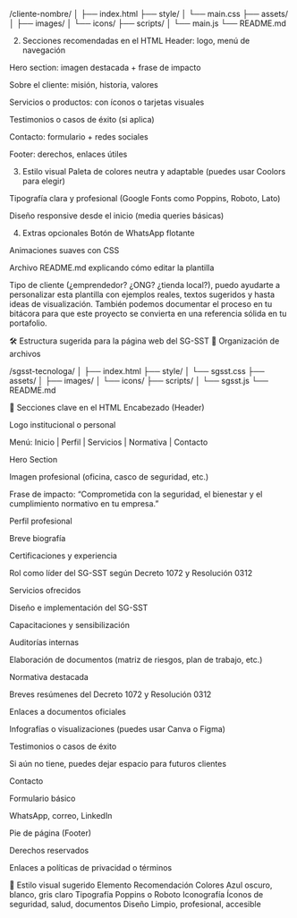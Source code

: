 /cliente-nombre/
│
├── index.html
├── style/
│   └── main.css
├── assets/
│   ├── images/
│   └── icons/
├── scripts/
│   └── main.js
└── README.md

2. Secciones recomendadas en el HTML
Header: logo, menú de navegación

Hero section: imagen destacada + frase de impacto

Sobre el cliente: misión, historia, valores

Servicios o productos: con íconos o tarjetas visuales

Testimonios o casos de éxito (si aplica)

Contacto: formulario + redes sociales

Footer: derechos, enlaces útiles

3. Estilo visual
Paleta de colores neutra y adaptable (puedes usar Coolors para elegir)

Tipografía clara y profesional (Google Fonts como Poppins, Roboto, Lato)

Diseño responsive desde el inicio (media queries básicas)

4. Extras opcionales
Botón de WhatsApp flotante

Animaciones suaves con CSS

Archivo README.md explicando cómo editar la plantilla

Tipo de cliente (¿emprendedor? ¿ONG? ¿tienda local?), puedo ayudarte a personalizar esta plantilla con ejemplos reales, textos sugeridos y hasta ideas de visualización. También podemos documentar el proceso en tu bitácora para que este proyecto se convierta en una referencia sólida en tu portafolio.

🛠️ Estructura sugerida para la página web del SG-SST
📁 Organización de archivos

/sgsst-tecnologa/
│
├── index.html
├── style/
│   └── sgsst.css
├── assets/
│   ├── images/
│   └── icons/
├── scripts/
│   └── sgsst.js
└── README.md


🧱 Secciones clave en el HTML
Encabezado (Header)

Logo institucional o personal

Menú: Inicio | Perfil | Servicios | Normativa | Contacto

Hero Section

Imagen profesional (oficina, casco de seguridad, etc.)

Frase de impacto: “Comprometida con la seguridad, el bienestar y el cumplimiento normativo en tu empresa.”

Perfil profesional

Breve biografía

Certificaciones y experiencia

Rol como líder del SG-SST según Decreto 1072 y Resolución 0312

Servicios ofrecidos

Diseño e implementación del SG-SST

Capacitaciones y sensibilización

Auditorías internas

Elaboración de documentos (matriz de riesgos, plan de trabajo, etc.)

Normativa destacada

Breves resúmenes del Decreto 1072 y Resolución 0312

Enlaces a documentos oficiales

Infografías o visualizaciones (puedes usar Canva o Figma)

Testimonios o casos de éxito

Si aún no tiene, puedes dejar espacio para futuros clientes

Contacto

Formulario básico

WhatsApp, correo, LinkedIn

Pie de página (Footer)

Derechos reservados

Enlaces a políticas de privacidad o términos



🎨 Estilo visual sugerido
Elemento	Recomendación
Colores	Azul oscuro, blanco, gris claro
Tipografía	Poppins o Roboto
Iconografía	Íconos de seguridad, salud, documentos
Diseño	Limpio, profesional, accesible

